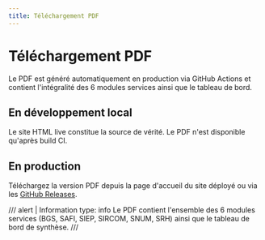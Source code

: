 ```yaml
---
title: Téléchargement PDF
---
```


# Téléchargement PDF

Le PDF est généré automatiquement en production via GitHub Actions et contient l'intégralité des 6 modules services ainsi que le tableau de bord.

## En développement local

Le site HTML live constitue la source de vérité. Le PDF n'est disponible qu'après build CI.

## En production

Téléchargez la version PDF depuis la page d'accueil du site déployé ou via les [GitHub Releases](https://github.com/Alexmacapple/span-sg/releases).

/// alert | Information
    type: info
Le PDF contient l'ensemble des 6 modules services (BGS, SAFI, SIEP, SIRCOM, SNUM, SRH) ainsi que le tableau de bord de synthèse.
///
